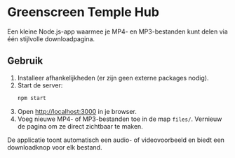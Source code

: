 # Greenscreen Temple Hub

Een kleine Node.js-app waarmee je MP4- en MP3-bestanden kunt delen via één stijlvolle downloadpagina.

## Gebruik

1. Installeer afhankelijkheden (er zijn geen externe packages nodig).
2. Start de server:
   ```bash
   npm start
   ```
3. Open [http://localhost:3000](http://localhost:3000) in je browser.
4. Voeg nieuwe MP4- of MP3-bestanden toe in de map `files/`. Vernieuw de pagina om ze direct zichtbaar te maken.

De applicatie toont automatisch een audio- of videovoorbeeld en biedt een downloadknop voor elk bestand.
